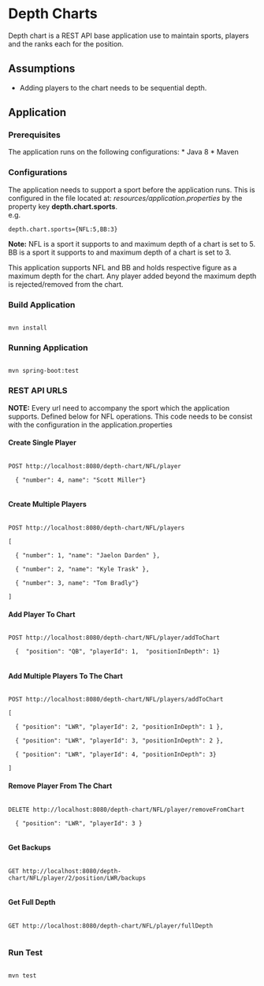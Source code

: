 <h1>Depth Charts</h1>

Depth chart is a REST API base application use to maintain sports, players and the ranks each for the position.
<h2>Assumptions</h2>
<ul>
<li>
 Adding players to the chart needs to be sequential depth.
</li>
</ul>

<h2>Application</h2>

<h3>Prerequisites</h3>
The application runs on the following configurations:
* Java 8
* Maven

<h3>Configurations</h3>
The application needs to support a sport before the application runs. 
This is configured in the file located at: <i>resources/application.properties</i> by the 
property key <b>depth.chart.sports</b>.
</br>
e.g. 
</br>
<code>
depth.chart.sports={NFL:5,BB:3}
</code>

<b>Note:</b> 
    NFL is a sport it supports to and maximum depth of a chart is set to 5. 
    BB is a sport it supports to and maximum depth of a chart is set to 3. 

This application supports NFL and BB and holds respective figure as a maximum depth for the chart. 
Any player added beyond the maximum depth is rejected/removed from the chart.

<h3>Build Application</h3>
<code>
mvn install
</code>

<h3>Running Application</h3>
<code>
mvn spring-boot:test
</code>

<h3>REST API URLS</h3>
<b>NOTE:</b> Every url need to accompany the sport which the application supports.
Defined below for NFL operations. This code needs to be consist with the configuration in the application.properties

<h4>Create Single Player</h4>
<code>
POST http://localhost:8080/depth-chart/NFL/player </br>
&nbsp;&nbsp;{ "number": 4, name": "Scott Miller"}</br>
</code>

<h4>Create Multiple Players</h4>
<code>
POST http://localhost:8080/depth-chart/NFL/players </br>
[</br>
&nbsp;&nbsp;{ "number": 1, "name": "Jaelon Darden" }, </br>
&nbsp;&nbsp;{ "number": 2, "name": "Kyle Trask" },</br>
&nbsp;&nbsp;{ "number": 3, name": "Tom Bradly"}</br>
]
</code>

<h4>Add Player To Chart</h4>
<code>
POST http://localhost:8080/depth-chart/NFL/player/addToChart </br>
&nbsp;&nbsp;{  "position": "QB", "playerId": 1,  "positionInDepth": 1}</br>
</code>

<h4>Add Multiple Players To The Chart</h4>
<code>
POST http://localhost:8080/depth-chart/NFL/players/addToChart </br>
[</br>
&nbsp;&nbsp;{ "position": "LWR", "playerId": 2, "positionInDepth": 1 }, </br>
&nbsp;&nbsp;{ "position": "LWR", "playerId": 3, "positionInDepth": 2 },</br>
&nbsp;&nbsp;{ "position": "LWR", "playerId": 4, "positionInDepth": 3}</br>
]
</code>

<h4>Remove Player From The Chart</h4>
<code>
DELETE http://localhost:8080/depth-chart/NFL/player/removeFromChart </br>
&nbsp;&nbsp;{ "position": "LWR", "playerId": 3 } </br>
</code>

<h4>Get Backups</h4>
<code>
GET http://localhost:8080/depth-chart/NFL/player/2/position/LWR/backups </br>
</code>

<h4>Get Full Depth</h4>
<code>
GET http://localhost:8080/depth-chart/NFL/player/fullDepth </br>
</code>

<h3>Run Test</h3>
<code>
mvn test
</code>